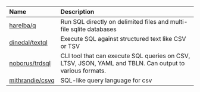 |Name| Description|
|:--|:--|
|[harelba/q](https://github.com/harelba/q)|Run SQL directly on delimited files and multi-file sqlite databases|
|[dinedal/textql](https://github.com/dinedal/textql)|Execute SQL against structured text like CSV or TSV|
|[noborus/trdsql](https://github.com/noborus/trdsql)|CLI tool that can execute SQL queries on CSV, LTSV, JSON, YAML and TBLN. Can output to various formats.|
|[mithrandie/csvq](https://github.com/mithrandie/csvq)|SQL-like query language for csv|
